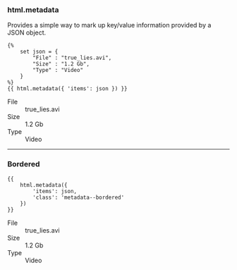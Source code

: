 ### html.metadata

Provides a simple way to mark up key/value information provided by a JSON object.

    {%
    	set json = {
            "File" : "true_lies.avi",
            "Size" : "1.2 Gb",
            "Type" : "Video"
        }
    %}
    {{ html.metadata({ 'items': json }) }}


<dl class="metadata">
    <dt class="metadata__key">File</dt><!--
 --><dd class="metadata__value">true_lies.avi</dd>
    <dt class="metadata__key">Size</dt><!--
 --><dd class="metadata__value">1.2 Gb</dd>
    <dt class="metadata__key">Type</dt><!--
 --><dd class="metadata__value">Video</dd>
</dl>

----

### Bordered

	{{
		html.metadata({
			'items': json,
			'class': 'metadata--bordered'
		})
	}}

<dl class="metadata metadata--bordered">
    <dt class="metadata__key">File</dt><!--
 --><dd class="metadata__value">true_lies.avi</dd>
    <dt class="metadata__key">Size</dt><!--
 --><dd class="metadata__value">1.2 Gb</dd>
    <dt class="metadata__key">Type</dt><!--
 --><dd class="metadata__value">Video</dd>
</dl>

